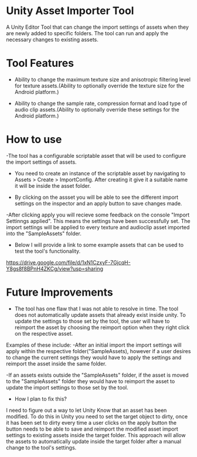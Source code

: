 # Unity Asset Importer Tool
 A Unity Editor Tool that can change the import settings of assets when they are newly added to specific folders. The tool can run and apply the necessary changes to existing assets.

# Tool Features
- Ability to change the maximum texture size and anisotropic filtering level for
texture assets.(Ability to optionally override the texture size for the Android platform.)

- Ability to change the sample rate, compression format and load type of audio clip
assets.(Ability to optionally override these settings for the Android platform.)

# How to use
-The tool has a  configurable scriptable asset that will be used to configure the import settings of assets.

- You need to create an instance of the scriptable asset by navigating to Assets > Create > ImportConfig.
After creating it give it a suitable name it will be inside the asset folder.

- By clicking on the assset you will be able to see the different import settings on the inspector and an apply button to save changes made.

-After clicking apply you will recieve some feedback on the console "Import Settinngs applied". This means the settings have been successfully set.
The import settings will be applied to every texture and audioclip asset imported into the "SampleAssets" folder.

- Below I will provide a link to some example assets that can be used to test the tool's functionality.

https://drive.google.com/file/d/1xN1CzxyF-7GjcqH-Y8gs8f8BPnH4ZKCg/view?usp=sharing

# Future Improvements
- The tool has one flaw that I was not able to resolve in time. The tool does not automatically update assets that  already exist inside unity.
To update the settings to those set by the tool, the user will have to reimport the asset by choosing the reimport option when they right click on the respective asset.

 Examples of these include:
-After an initial import the import settings will apply within the respective folder("SampleAssets), however if a user desires to change the current settings they would have to apply the settings and reimport the asset inside the same folder.

-If an assets exists outside the "SampleAssets" folder, if the asset is moved to the "SampleAssets" folder they would have to reimport the asset to update the import settings to those set by the tool.

- How I plan to fix this?

I need to figure out a way to let Unity Know that an asset has been modified. To do this in Unity you need to set the target object to dirty, once it has been set to dirty
every time a user clicks on the apply button the button needs to be able to save and reimport the modified asset import settings to existing assets inside the target folder.
This approach will allow the assets to automatically update inside the target folder after a manual change to the tool's settings.







